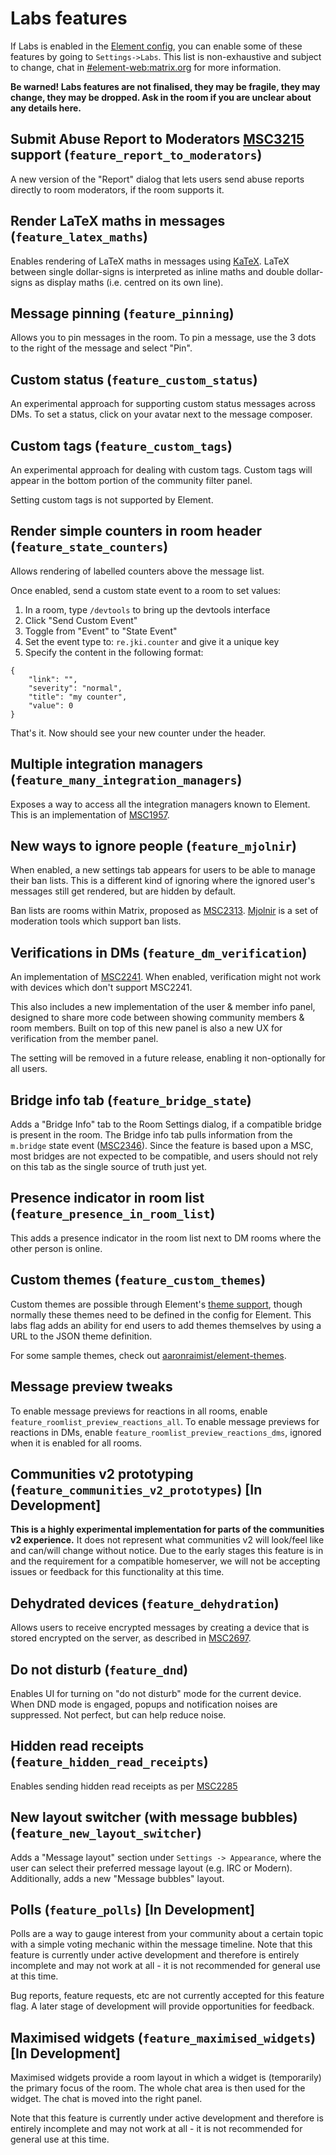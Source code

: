 # Labs features

If Labs is enabled in the [Element config](config.md), you can enable some of these features by going
to `Settings->Labs`. This list is non-exhaustive and subject to change, chat in
[#element-web:matrix.org](https://matrix.to/#/#element-web:matrix.org) for more information.

**Be warned! Labs features are not finalised, they may be fragile, they may change, they may be
dropped. Ask in the room if you are unclear about any details here.**

## Submit Abuse Report to Moderators [MSC3215](https://github.com/matrix-org/matrix-doc/pull/3215) support (`feature_report_to_moderators`)

A new version of the "Report" dialog that lets users send abuse reports directly to room moderators,
if the room supports it.

## Render LaTeX maths in messages (`feature_latex_maths`)

Enables rendering of LaTeX maths in messages using [KaTeX](https://katex.org/). LaTeX between single dollar-signs is interpreted as inline maths and double dollar-signs as display maths (i.e. centred on its own line).

## Message pinning (`feature_pinning`)

Allows you to pin messages in the room. To pin a message, use the 3 dots to the right of the message
and select "Pin".

## Custom status (`feature_custom_status`)

An experimental approach for supporting custom status messages across DMs. To set a status, click on
your avatar next to the message composer.

## Custom tags (`feature_custom_tags`)

An experimental approach for dealing with custom tags. Custom tags will appear in the bottom portion
of the community filter panel.

Setting custom tags is not supported by Element.

## Render simple counters in room header (`feature_state_counters`)

Allows rendering of labelled counters above the message list.

Once enabled, send a custom state event to a room to set values:

1. In a room, type `/devtools` to bring up the devtools interface
2. Click "Send Custom Event"
3. Toggle from "Event" to "State Event"
4. Set the event type to: `re.jki.counter` and give it a unique key
5. Specify the content in the following format:

```
{
    "link": "",
    "severity": "normal",
    "title": "my counter",
    "value": 0
}
```

That's it. Now should see your new counter under the header.

## Multiple integration managers (`feature_many_integration_managers`)

Exposes a way to access all the integration managers known to Element. This is an implementation of [MSC1957](https://github.com/matrix-org/matrix-doc/pull/1957).

## New ways to ignore people (`feature_mjolnir`)

When enabled, a new settings tab appears for users to be able to manage their ban lists.
This is a different kind of ignoring where the ignored user's messages still get rendered,
but are hidden by default.

Ban lists are rooms within Matrix, proposed as [MSC2313](https://github.com/matrix-org/matrix-doc/pull/2313).
[Mjolnir](https://github.com/matrix-org/mjolnir) is a set of moderation tools which support
ban lists.

## Verifications in DMs (`feature_dm_verification`)

An implementation of [MSC2241](https://github.com/matrix-org/matrix-doc/pull/2241). When enabled, verification might not work with devices which don't support MSC2241.

This also includes a new implementation of the user & member info panel, designed to share more code between showing community members & room members. Built on top of this new panel is also a new UX for verification from the member panel.

The setting will be removed in a future release, enabling it non-optionally for
all users.

## Bridge info tab (`feature_bridge_state`)

Adds a "Bridge Info" tab to the Room Settings dialog, if a compatible bridge is
present in the room. The Bridge info tab pulls information from the `m.bridge` state event ([MSC2346](https://github.com/matrix-org/matrix-doc/pull/2346)). Since the feature is based upon a MSC, most
bridges are not expected to be compatible, and users should not rely on this
tab as the single source of truth just yet.

## Presence indicator in room list (`feature_presence_in_room_list`)

This adds a presence indicator in the room list next to DM rooms where the other
person is online.

## Custom themes (`feature_custom_themes`)

Custom themes are possible through Element's [theme support](./theming.md), though
normally these themes need to be defined in the config for Element. This labs flag
adds an ability for end users to add themes themselves by using a URL to the JSON
theme definition.

For some sample themes, check out [aaronraimist/element-themes](https://github.com/aaronraimist/element-themes).

## Message preview tweaks

To enable message previews for reactions in all rooms, enable `feature_roomlist_preview_reactions_all`.
To enable message previews for reactions in DMs, enable `feature_roomlist_preview_reactions_dms`, ignored when it is enabled for all rooms.

## Communities v2 prototyping (`feature_communities_v2_prototypes`) [In Development]

**This is a highly experimental implementation for parts of the communities v2 experience.** It does not
represent what communities v2 will look/feel like and can/will change without notice. Due to the early
stages this feature is in and the requirement for a compatible homeserver, we will not be accepting issues
or feedback for this functionality at this time.

## Dehydrated devices (`feature_dehydration`)

Allows users to receive encrypted messages by creating a device that is stored
encrypted on the server, as described in [MSC2697](https://github.com/matrix-org/matrix-doc/pull/2697).

## Do not disturb (`feature_dnd`)

Enables UI for turning on "do not disturb" mode for the current device. When DND mode is engaged, popups
and notification noises are suppressed. Not perfect, but can help reduce noise.

## Hidden read receipts (`feature_hidden_read_receipts`)

Enables sending hidden read receipts as per [MSC2285](https://github.com/matrix-org/matrix-doc/pull/2285)

## New layout switcher (with message bubbles) (`feature_new_layout_switcher`)

Adds a "Message layout" section under `Settings -> Appearance`, where the user can select their preferred message layout (e.g. IRC or Modern). Additionally, adds a new "Message bubbles" layout.

## Polls (`feature_polls`) [In Development]

Polls are a way to gauge interest from your community about a certain topic with a simple voting mechanic
within the message timeline. Note that this feature is currently under active development and therefore is
entirely incomplete and may not work at all - it is not recommended for general use at this time.

Bug reports, feature requests, etc are not currently accepted for this feature flag. A later stage of
development will provide opportunities for feedback.

## Maximised widgets (`feature_maximised_widgets`) [In Development]

Maximised widgets provide a room layout in which a widget is (temporarily) the primary focus of the room. The whole chat area is then used for the widget. The chat is moved into the right panel.

Note that this feature is currently under active development and therefore is
entirely incomplete and may not work at all - it is not recommended for general use at this time.
